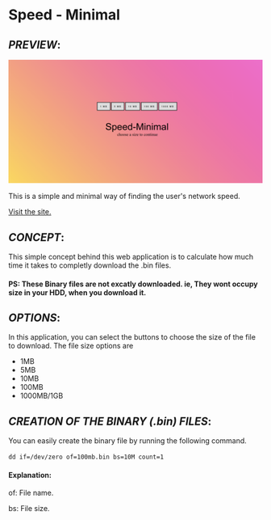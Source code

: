 # Speed - Minimal

## *PREVIEW*:

![Alt text](README/p0.png?raw=true "Preview")

This is a simple and minimal way of finding the user's network speed.

[Visit the site.](https://imgkl.github.io/speed/)

## *CONCEPT*:

This simple concept behind this web application is to calculate how much time it takes to completly download the .bin files.

#### PS: These Binary files are not excatly downloaded. ie, They wont occupy size in your HDD, when you download it.



## *OPTIONS*:

In this application, you can select the buttons to choose the size of the file to download. 
The file size options are
- 1MB
- 5MB
- 10MB
- 100MB
- 1000MB/1GB


## *CREATION OF THE BINARY (.bin) FILES*:

You can easily create the binary file by running the following command.

``` dd if=/dev/zero of=100mb.bin bs=10M count=1 ```

#### Explanation: 
of: File name.

bs: File size.

